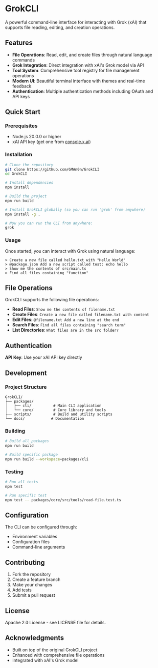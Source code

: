 # GrokCLI

A powerful command-line interface for interacting with Grok (xAI) that supports file reading, editing, and creation operations.

## Features

- **File Operations**: Read, edit, and create files through natural language commands
- **Grok Integration**: Direct integration with xAI's Grok model via API
- **Tool System**: Comprehensive tool registry for file management operations
- **Modern UI**: Beautiful terminal interface with themes and real-time feedback
- **Authentication**: Multiple authentication methods including OAuth and API keys

## Quick Start

### Prerequisites

- Node.js 20.0.0 or higher
- xAI API key (get one from [console.x.ai](https://console.x.ai))

### Installation

```bash
# Clone the repository
git clone https://github.com/GMAn0n/GrokCLI
cd GrokCLI

# Install dependencies
npm install

# Build the project
npm run build

# Install GrokCLI globally (so you can run 'grok' from anywhere)
npm install -g .

# Now you can run the CLI from anywhere:
grok
```

### Usage

Once started, you can interact with Grok using natural language:

```
> Create a new file called hello.txt with "Hello World"
> @package.json Add a new script called test: echo hello
> Show me the contents of src/main.ts
> Find all files containing "function"
```

## File Operations

GrokCLI supports the following file operations:

- **Read Files**: `Show me the contents of filename.txt`
- **Create Files**: `Create a new file called filename.txt with content`
- **Edit Files**: `@filename.txt Add a new line at the end`
- **Search Files**: `Find all files containing "search term"`
- **List Directories**: `What files are in the src folder?`

## Authentication

**API Key**: Use your xAI API key directly


## Development

### Project Structure

```
GrokCLI/
├── packages/
│   ├── cli/          # Main CLI application
│   └── core/         # Core library and tools
├── scripts/          # Build and utility scripts
└── docs/            # Documentation
```

### Building

```bash
# Build all packages
npm run build

# Build specific package
npm run build --workspace=packages/cli
```

### Testing

```bash
# Run all tests
npm test

# Run specific test
npm test -- packages/core/src/tools/read-file.test.ts
```

## Configuration

The CLI can be configured through:

- Environment variables
- Configuration files
- Command-line arguments

## Contributing

1. Fork the repository
2. Create a feature branch
3. Make your changes
4. Add tests
5. Submit a pull request

## License

Apache 2.0 License - see LICENSE file for details.

## Acknowledgments

- Built on top of the original GrokCLI project
- Enhanced with comprehensive file operations
- Integrated with xAI's Grok model

